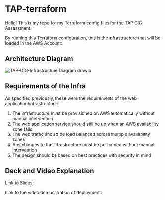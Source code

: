 # TAP-terraform
Hello! This is my repo for my Terraform config files for the TAP GIG Assessment.

By running this Terraform configuration, this is the infrastructure that will be loaded in the AWS Account:

## Architecture Diagram
![TAP-GIG-Infrastructure Diagram drawio](https://github.com/mukminpitoyo/TAP-terraform/assets/89132892/e6f3613f-2509-4fe1-aaca-369ce3cf533a)

## Requirements of the Infra
As specified previously, these were the requirements of the web application/infrastructure:
1) The infrastructure must be provisioned on AWS automatically without manual intervention
2) The web application service should still be up when an AWS availability zone fails
3) The web traffic should be load balanced across multiple availability zones
4) Any changes to the infrastructure must be performed without manual intervention
5) The design should be based on best practices with security in mind

## Deck and Video Explanation
Link to Slides: 

Link to the video demonstration of deployment: 
